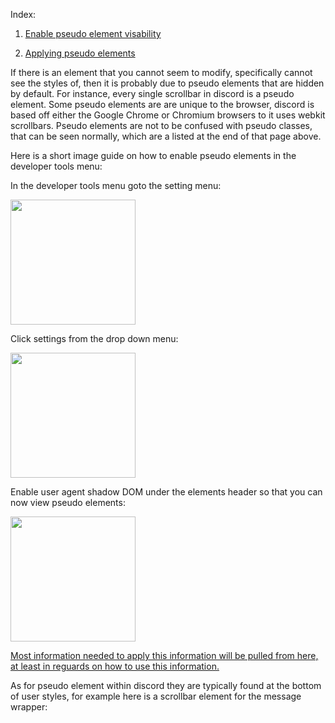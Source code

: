 Index:

1) <a href="#EnablePEV">Enable pseudo element visability</a>

2) <a href="#ApplyingPEV">Applying pseudo elements</a>


<a name="EnablePEV">If there is an element that you cannot seem to modify, specifically cannot see the styles of, then it is probably due to pseudo elements that are hidden by default. For instance, every single scrollbar in discord is a pseudo element. Some pseudo elements are are unique to the browser, discord is based off either the Google Chrome or Chromium browsers to it uses webkit scrollbars. Pseudo elements are not to be confused with pseudo classes, that can be seen normally, which are a listed at the end of that page above.</a>

Here is a short image guide on how to enable pseudo elements in the developer tools menu:

In the developer tools menu goto the setting menu:

<img src="https://raw.githubusercontent.com/CompletelyUnbelievable/ThemeResource/master/BetterDiscord101/PseudoCSS/Images/SettingsMenu.png" height="200">

Click settings from the drop down menu:

<img src="https://raw.githubusercontent.com/CompletelyUnbelievable/ThemeResource/master/BetterDiscord101/PseudoCSS/Images/SettingsMenu2.png" height="200">

Enable user agent shadow DOM under the elements header so that you can now view pseudo elements:

<img src="https://raw.githubusercontent.com/CompletelyUnbelievable/ThemeResource/master/BetterDiscord101/PseudoCSS/Images/SettingsMenu3.png" height="200">


<a name="ApplyingPEV" href="https://www.w3schools.com/css/css_pseudo_elements.asp">Most information needed to apply this information will be pulled from here, at least in reguards on how to use this information.</a>

As for pseudo element within discord they are typically found at the bottom of user styles, for example here is a scrollbar element for the message wrapper:

